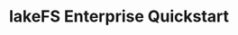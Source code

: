 ---
title: lakeFS Enterprise Quickstart
description: Quickstart guides for lakeFS Enterprise
nav_order: 100
parent: Get Started with lakeFS Enterprise
---